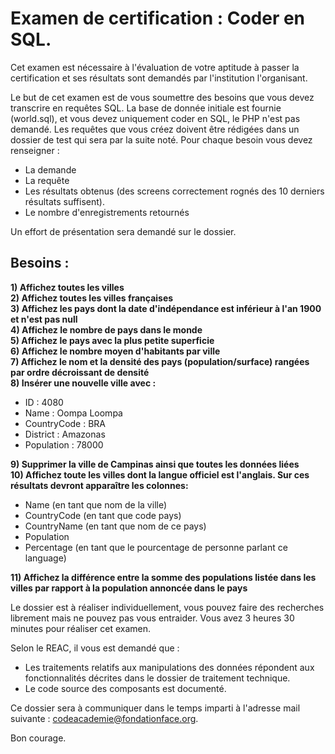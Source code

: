 # Examen de certification : Coder en SQL.

Cet examen est  nécessaire à l'évaluation de votre aptitude à passer la certification et ses résultats sont demandés par l'institution l'organisant.

Le but de cet examen est de vous soumettre des besoins que vous devez transcrire en requêtes SQL. La base de donnée initiale est fournie (world.sql), et vous devez uniquement coder en SQL, le PHP n'est pas demandé. Les requêtes que vous créez doivent être rédigées dans un dossier de test qui sera par la suite noté. Pour chaque besoin vous devez renseigner :

- La demande
- La requête
- Les résultats obtenus (des screens correctement rognés des 10 derniers résultats suffisent).
- Le nombre d'enregistrements retournés

Un effort de présentation sera demandé sur le dossier.

## Besoins : 

**1) Affichez toutes les villes**  
**2) Affichez toutes les villes françaises**  
**3) Affichez les pays dont la date d'indépendance est inférieur à l'an 1900 et n'est pas null**  
**4) Affichez le nombre de pays dans le monde**  
**5) Affichez le pays avec la plus petite superficie**  
**6) Affichez le nombre moyen d'habitants par ville**  
**7) Affichez le nom et la densité des pays (population/surface) rangées par ordre décroissant de densité**  
**8) Insérer une nouvelle ville avec :**  

- ID : 4080
- Name : Oompa Loompa
- CountryCode : BRA 
- District : Amazonas
- Population : 78000

**9) Supprimer la ville de Campinas ainsi que toutes les données liées**  
**10) Affichez toute les villes dont la langue officiel est l'anglais. Sur ces résultats devront apparaître les colonnes:**  

- Name (en tant que nom de la ville)
- CountryCode (en tant que code pays)
- CountryName (en tant que nom de ce pays)
- Population
- Percentage (en tant que le pourcentage de personne parlant ce language)

**11) Affichez la différence entre la somme des populations listée dans les villes par rapport à la population annoncée dans le pays**  

Le dossier est à réaliser individuellement, vous pouvez faire des recherches librement mais ne pouvez pas vous entraider. Vous avez 3 heures 30 minutes pour réaliser cet examen.  

Selon le REAC, il vous est demandé que : 

- Les traitements relatifs aux manipulations des données répondent aux fonctionnalités décrites dans le dossier de traitement technique.
- Le code source des composants est documenté.

Ce dossier sera à communiquer dans le temps imparti à l'adresse mail suivante : codeacademie@fondationface.org.

Bon courage. 
